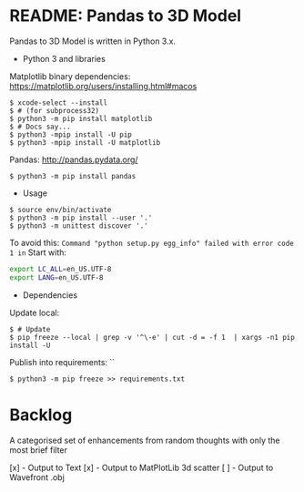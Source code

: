 # README: Pandas to 3D Model #

Pandas to 3D Model is written in Python 3.x.

* Python 3 and libraries

Matplotlib binary dependencies:
https://matplotlib.org/users/installing.html#macos
```shell
$ xcode-select --install
$ # (for subprocess32)
$ python3 -m pip install matplotlib
$ # Docs say...
$ python3 -mpip install -U pip
$ python3 -mpip install -U matplotlib

```

Pandas:
http://pandas.pydata.org/
```shell
$ python3 -m pip install pandas

```

* Usage

```shell
$ source env/bin/activate
$ python3 -m pip install --user '.'
$ python3 -m unittest discover '.'
```

To avoid this:
`Command "python setup.py egg_info" failed with error code 1 in`
Start with:
```bash
export LC_ALL=en_US.UTF-8
export LANG=en_US.UTF-8
```

* Dependencies

Update local:
```shell
$ # Update
$ pip freeze --local | grep -v '^\-e' | cut -d = -f 1  | xargs -n1 pip install -U

```

Publish into requirements: ``
```shell
$ python3 -m pip freeze >> requirements.txt

```

Backlog
=======

A categorised set of enhancements from random thoughts with only the most brief filter

[x] - Output to Text
[x] - Output to MatPlotLib 3d scatter
[ ] - Output to Wavefront .obj
